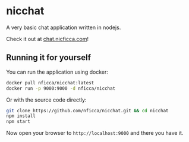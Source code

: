 # nicchat
A very basic chat application written in nodejs.

Check it out at [chat.nicficca.com](http://chat.nicficca.com/)!

## Running it for yourself

You can run the application using docker:
```bash
docker pull nficca/nicchat:latest
docker run -p 9000:9000 -d nficca/nicchat
```

Or with the source code directly:
```bash
git clone https://github.com/nficca/nicchat.git && cd nicchat
npm install
npm start
```

Now open your browser to `http://localhost:9000` and there you have it.
